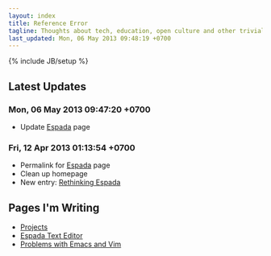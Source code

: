 ```yaml
---
layout: index
title: Reference Error
tagline: Thoughts about tech, education, open culture and other trivial stuff
last_updated: Mon, 06 May 2013 09:48:19 +0700
---
```

{% include JB/setup %}

## Latest Updates

### Mon, 06 May 2013 09:47:20 +0700

* Update [Espada](/projects/espada/) page

### Fri, 12 Apr 2013 01:13:54 +0700

* Permalink for [Espada](/projects/espada/) page
* Clean up homepage
* New entry: [Rethinking Espada](/Review/2013/04/12/rethinking-espada/)

## Pages I'm Writing

* [Projects](/projects/)
* [Espada Text Editor](/projects/espada/)
* [Problems with Emacs and Vim](/pages/emacs-vim-problems.html)
